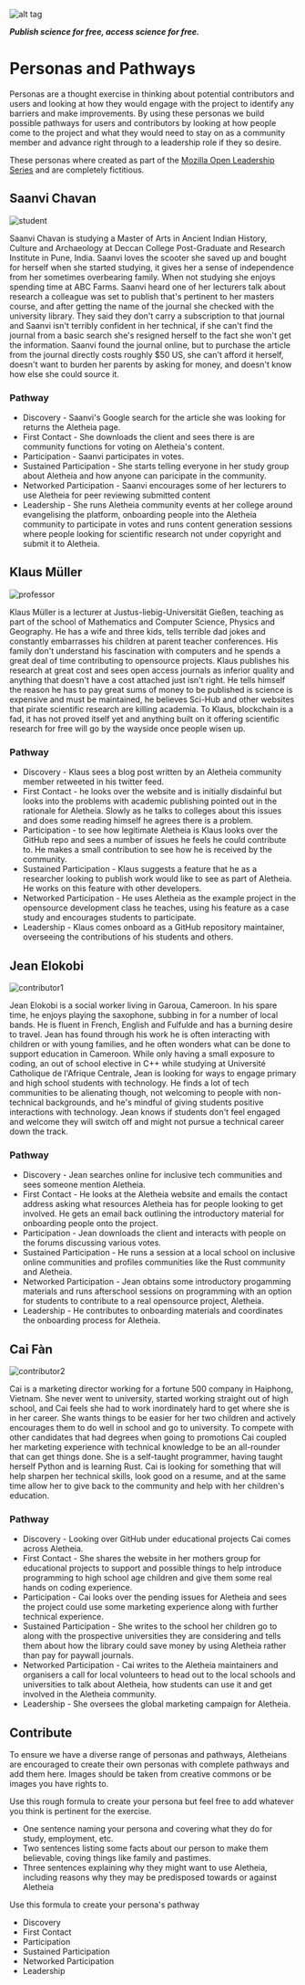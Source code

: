![alt tag](https://cloud.githubusercontent.com/assets/24201238/24583976/ced4c43e-179f-11e7-9c40-c0988c346f55.png)

_**Publish science for free, access science for free.**_

# Personas and Pathways

Personas are a thought exercise in thinking about potential contributors and users and looking at how they would engage with the project to identify any barriers and make improvements. By using these personas we build possible pathways for users and contributors by looking at how people come to the project and what they would need to stay on as a community member and advance right through to a leadership role if they so desire. 

These personas where created as part of the [Mozilla Open Leadership Series](https://mozilla.github.io/open-leadership-training-series/articles/building-communities-of-contributors/bring-on-contributors-using-personas-and-pathways/) and are completely fictitious. 

## Saanvi Chavan

![student](https://upload.wikimedia.org/wikipedia/commons/e/ea/Indian_Student_UOA_0478.jpg)

Saanvi Chavan is studying a Master of Arts in Ancient Indian History, Culture and Archaeology at Deccan College Post-Graduate and Research Institute in Pune, India. Saanvi loves the scooter she saved up and bought for herself when she started studying, it gives her a sense of independence from her sometimes overbearing family. When not studying she enjoys spending time at ABC Farms. Saanvi heard one of her lecturers talk about research a colleague was set to publish that's pertinent to her masters course, and after getting the name of the journal she checked with the university library. They said they don't carry a subscription to that journal and Saanvi isn't terribly confident in her technical, if she can't find the journal from a basic search she's resigned herself to the fact she won't get the information. Saanvi found the journal online, but to purchase the article from the journal directly costs roughly $50 US, she can't afford it herself, doesn't want to burden her parents by asking for money, and doesn't know how else she could source it.

### Pathway

* Discovery - Saanvi's Google search for the article she was looking for returns the Aletheia page.
* First Contact - She downloads the client and sees there is are community functions for voting on Aletheia's content.
* Participation - Saanvi participates in votes.
* Sustained Participation - She starts telling everyone in her study group about Aletheia and how anyone can paricipate in the community.
* Networked Participation - Saanvi encourages some of her lecturers to use Aletheia for peer reviewing submitted content
* Leadership - She runs Aletheia community events at her college around evangelising the platform, onboarding people into the Aletheia community to participate in votes and runs content generation sessions where people looking for scientific research not under copyright and submit it to Aletheia.

## Klaus Müller

![professor](http://maxpixel.freegreatpicture.com/static/photo/1x/Portrait-Beard-Black-And-White-Man-Lecturer-2068043.jpg)

Klaus Müller is a lecturer at Justus-liebig-Universität Gießen, teaching as part of the school of Mathematics and Computer Science, Physics and Geography. He has a wife and three kids, tells terrible dad jokes and constantly embarrasses his children at parent teacher conferences. His family don't understand his fascination with computers and he spends a great deal of time contributing to opensource projects. Klaus publishes his research at great cost and sees open access journals as inferior quality and anything that doesn't have a cost attached just isn't right. He tells himself the reason he has to pay great sums of money to be published is science is expensive and must be maintained, he believes Sci-Hub and other websites that pirate scientific research are killing academia. To Klaus, blockchain is a fad, it has not proved itself yet and anything built on it offering scientific research for free will go by the wayside once people wisen up.

### Pathway

* Discovery - Klaus sees a blog post written by an Aletheia community member retweeted in his twitter feed.
* First Contact - he looks over the website and is initially disdainful but looks into the problems with academic publishing pointed out in the rationale for Aletheia. Slowly as he talks to colleges about this issues and does some reading himself he agrees there is a problem.
* Participation - to see how legitimate Aletheia is Klaus looks over the GitHub repo and sees a number of issues he feels he could contribute to. He makes a small contribution to see how he is received by the community.
* Sustained Participation - Klaus suggests a feature that he as a researcher looking to publish work would like to see as part of Aletheia. He works on this feature with other developers.
* Networked Participation - He uses Aletheia as the example project in the opensource development class he teaches, using his feature as a case study and encourages students to participate.
* Leadership - Klaus comes onboard as a GitHub repository maintainer, overseeing the contributions of his students and others.

## Jean Elokobi

![contributor1](http://www.publicdomainpictures.net/pictures/200000/velka/central-african-man.jpg)

Jean Elokobi is a social worker living in Garoua, Cameroon. In his spare time, he enjoys playing the saxophone, subbing in for a number of local bands. He is fluent in French, English and Fulfulde and has a burning desire to travel. Jean has found through his work he is often interacting with children or with young families, and he often wonders what can be done to support education in Cameroon. While only having a small exposure to coding, an out of school elective in C++ while studying at Université Catholique de l'Afrique Centrale, Jean is looking for ways to engage primary and high school students with technology. He finds a lot of tech communities to be alienating though, not welcoming to people with non-technical backgrounds, and he's mindful of giving students positive interactions with technology. Jean knows if students don't feel engaged and welcome they will switch off and might not pursue a technical career down the track.

### Pathway

* Discovery - Jean searches online for inclusive tech communities and sees someone mention Aletheia.
* First Contact - He looks at the Aletheia website and emails the contact address asking what resources Aletheia has for people looking to get involved. He gets an email back outlining the introductory material for onboarding people onto the project.
* Participation - Jean downloads the client and interacts with people on the forums discussing various votes.
* Sustained Participation - He runs a session at a local school on inclusive online communities and profiles communities like the Rust community and Aletheia.
* Networked Participation - Jean obtains some introductory progamming materials and runs afterschool sessions on programming with an option for students to contribute to a real opensource project, Aletheia.
* Leadership - He contributes to onboarding materials and coordinates the onboarding process for Aletheia.

## Cai Fàn

![contributor2](https://images.pexels.com/photos/28409/pexels-photo.jpg?w=1260&h=750&auto=compress&cs=tinysrgb)

Cai is a marketing director working for a fortune 500 company in Haiphong, Vietnam. She never went to university, started working straight out of high school, and Cai feels she had to work inordinately hard to get where she is in her career. She wants things to be easier for her two children and actively encourages them to do well in school and go to university. To compete with other candidates that had degrees when going to promotions Cai coupled her marketing experience with technical knowledge to be an all-rounder that can get things done. She is a self-taught programmer, having taught herself Python and is learning Rust. Cai is looking for something that will help sharpen her technical skills, look good on a resume, and at the same time allow her to give back to the community and help with her children's education.

### Pathway

* Discovery - Looking over GitHub under educational projects Cai comes across Aletheia.
* First Contact - She shares the website in her mothers group for educational projects to support and possible things to help introduce programming to high school age children and give them some real hands on coding experience.
* Participation - Cai looks over the pending issues for Aletheia and sees the project could use some marketing experience along with further technical experience.
* Sustained Participation - She writes to the school her children go to along with the prospective universities they are considering and tells them about how the library could save money by using Aletheia rather than pay for paywall journals.
* Networked Participation - Cai writes to the Aletheia maintainers and organisers a call for local volunteers to head out to the local schools and universities to talk about Aletheia, how students can use it and get involved in the Aletheia community.
* Leadership - She oversees the global marketing campaign for Aletheia.

## Contribute

To ensure we have a diverse range of personas and pathways, Aletheians are encouraged to create their own personas with complete pathways and add them here. Images should be taken from creative commons or be images you have rights to.

Use this rough formula to create your persona but feel free to add whatever you think is pertinent for the exercise.
* One sentence naming your persona and covering what they do for study, employment, etc.
* Two sentences listing some facts about our person to make them believable, coving things like family and pastimes.
* Three sentences explaining why they might want to use Aletheia, including reasons why they may be predisposed towards or against Aletheia

Use this formula to create your persona's pathway

* Discovery
* First Contact
* Participation
* Sustained Participation
* Networked Participation
* Leadership
